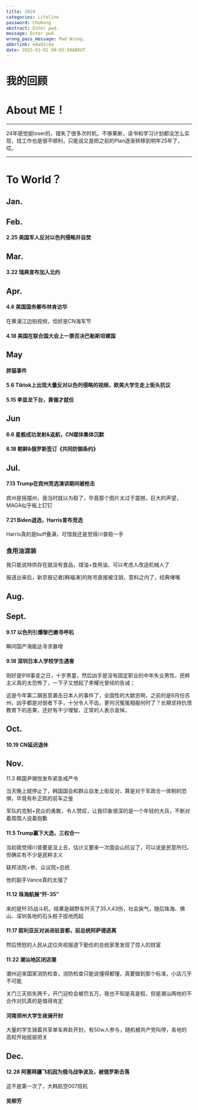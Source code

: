 ```yaml
---
title: 2024
categories: Lifeline
password: ChoRong
abstract: Enter pwd.
message: Enter pwd.
wrong_pass_message: Pwd Wrong.
abbrlink: e8a92c4a
date: 2025-01-02 00:03:50ABOUT
---
```


# 我的回顾

# About ME！

---

24年感觉挺loser的，错失了很多次时机，不够果断，读书和学习计划都没怎么实现，找工作也是很不顺利，只能说又是把之前的Plan逐渐转移到明年25年了，哎。



---

# To World？

## Jan.



## Feb.

#### 2.25 美国军人反对以色列侵略并自焚

## Mar.

#### 3.22 瑞典宣布加入北约

## Apr.

#### 4.6 美国国务卿布林肯访华

在黄浦江边拍视频，恰好是CN海军节

#### 4.18 美国在联合国大会上一票否决巴勒斯坦建国

## May

#### 胖猫事件

#### 5.6 Tiktok上出现大量反对以色列侵略的视频，欧美大学生走上街头抗议

#### 5.15 李显龙下台，黄循才就任

## Jun

#### 6.6 星舰成功发射&返航，CN媒体集体沉默

#### 6.18 朝鲜&俄罗斯签订《共同防御条约》

## Jul.

#### 7.13 Trump在宾州竞选演讲期间被枪击

宾州是摇摆州，我当时就以为稳了，毕竟那个图片太过于震撼，巨大的声望，MAGA似乎板上钉钉

#### 7.21 Biden退选，Harris宣布竞选

Harris真的是buff叠满，可惜我还是觉得川普稳一手

### 食用油混装

我只能说特供存在就没有食品，煤油+食用油，可以考虑人改造机械人了

报道出来后，新京报记者[韩福涛]的账号直接被注销，意料之内了，经典堵嘴

## Aug.



## Sept.

#### 9.17 以色列引爆黎巴嫩寻呼机

瞬间国产海能达寻求暴增

#### 9.18 深圳日本人学校学生遇害

刚好是918事变之日，十岁男童，然后凶手是没有固定职业的中年失业男性，民粹主义真的太恐怖了，一下子又想起了李耀光曾经的告诫；

这是今年第二期恶意袭击日本人的事件了，全国性的大献忠啊，之前的是6月份苏州，凶手都是对弱者下手，十分令人不齿，更何况冤冤相报何时了？长期坚持仇恨教育下的恶果，还好有不少理智、正常的人表示哀悼，

## Oct.

#### 10.19 CN延迟退休

## Nov.

11.3 韩国尹锡悦发布紧急戒严令

当天晚上就停止了，韩国国会和群众自发上街反对，算是对于军政合一体制的恐惧，毕竟有朴正熙的前车之鉴

军队的克制+民众的勇敢，令人赞叹，让我印象很深的是一个年轻的大兵，不断对着周围人说着抱歉

#### 11.5 Trump赢下大选，三权合一

当初我觉得川普要是没上去，估计又要来一次国会山抗议了，可以说是民意所归，但确实有不少是民粹主义

联邦法院+参、众议院+总统

他的副手Vance真的太强了

#### 11.12 珠海航展“歼-35”

来的是歼35战斗机，结果是越野车歼灭了35人43伤，社会戾气，随后珠海、佛山、深圳各地的石头桩子拔地而起

#### 11.17 叙利亚反对派进驻首都，前总统阿萨德逃离

然后愤怒的人民从这位央视报道下勤俭的总统家里发现了惊人的财富

#### 11.22 潮汕地区闭店潮

潮州迎来国家消防检查，消防检查只能说懂得都懂，真要做到那个标准，小店几乎不可能

关门三天损失两千，开门迎检会被罚五万，我也不知是真是假，但是潮汕两地的不合作对抗真的是值得肯定	

#### 河南郑州大学生夜骑开封

大量的学生骑着共享单车奔赴开封，有50w人参与，随机被共产党叫停，各地的高校开始层层把关

## Dec.

#### 12.28 阿塞拜疆飞机因为俄乌战争波及，被俄罗斯击落

这不是第一次了，大韩航空007班机

#### 吴柳芳
